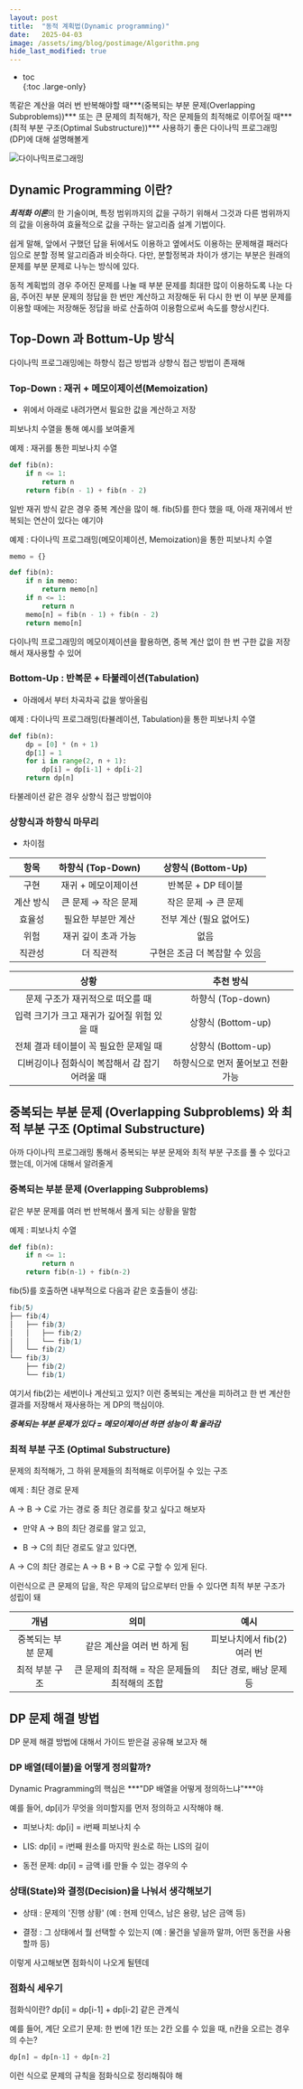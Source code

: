 ```yaml
---
layout: post
title:  "동적 계획법(Dynamic programming)"
date:   2025-04-03
image: /assets/img/blog/postimage/Algorithm.png
hide_last_modified: true
---
```


* toc  
{:toc .large-only}

똑같은 계산을 여러 번 반복해야할 때***(중복되는 부분 문제(Overlapping Subproblems))*** 또는 큰 문제의 최적해가, 작은 문제들의 최적해로 이루어질 때***(최적 부분 구조(Optimal Substructure))*** 사용하기 좋은 다이나믹 프로그래밍(DP)에 대해 설명해볼게

![다이나믹프로그래밍](/assets/img/blog/computerscience/다이나믹프로그래밍.png)

## Dynamic Programming 이란?

***최적화 이론***의 한 기술이며, 특정 범위까지의 값을 구하기 위해서 그것과 다른 범위까지의 값을 이용하여 효율적으로 값을 구하는 알고리즘 설계 기법이다.

쉽게 말해, 앞에서 구했던 답을 뒤에서도 이용하고 옆에서도 이용하는 문제해결 패러다임으로 분할 정복 알고리즘과 비슷하다. 다만, 분할정복과 차이가 생기는 부분은 원래의 문제를 부분 문제로 나누는 방식에 있다.

동적 계획법의 경우 주어진 문제를 나눌 때 부분 문제를 최대한 많이 이용하도록 나눈 다음, 주어진 부분 문제의 정답을 한 번만 계산하고 저장해둔 뒤 다시 한 번 이 부분 문제를 이용할 때에는 저장해둔 정답을 바로 산출하여 이용함으로써 속도를 향상시킨다.

## Top-Down 과 Bottum-Up 방식

다이나믹 프로그래밍에는 하향식 접근 방법과 상향식 접근 방법이 존재해

### Top-Down : 재귀 + 메모이제이션(Memoization)

- 위에서 아래로 내려가면서 필요한 값을 계산하고 저장

피보나치 수열을 통해 예시를 보여줄게

예제 : 재귀를 통한 피보나치 수열
~~~python
def fib(n):
    if n <= 1:
        return n
    return fib(n - 1) + fib(n - 2)
~~~

일반 재귀 방식 같은 경우 중복 계산을 많이 해. fib(5)를 한다 했을 때, 아래 재귀에서 반복되는 연산이 있다는 얘기야

예제 : 다이나믹 프로그래밍(메모이제이션, Memoization)을 통한 피보나치 수열
~~~python
memo = {}

def fib(n):
    if n in memo:
        return memo[n]
    if n <= 1:
        return n
    memo[n] = fib(n - 1) + fib(n - 2)
    return memo[n]
~~~

다이나믹 프로그래밍의 메모이제이션을 활용하면, 중복 계산 없이 한 번 구한 값을 저장해서 재사용할 수 있어

### Bottom-Up : 반복문 + 타불레이션(Tabulation)

- 아래에서 부터 차곡차곡 값을 쌓아올림

예제 : 다이나믹 프로그래밍(타뷸레이션, Tabulation)을 통한 피보나치 수열
~~~python
def fib(n):
    dp = [0] * (n + 1)
    dp[1] = 1
    for i in range(2, n + 1):
        dp[i] = dp[i-1] + dp[i-2]
    return dp[n]
~~~

타불레이션 같은 경우 상향식 접근 방법이야

### 상향식과 하향식 마무리

- 차이점

| 항목 | 하향식 (Top-Down) | 상향식 (Bottom-Up) |
|:---:|:---:|:---:|
| 구현 | 재귀 + 메모이제이션 | 반복문 + DP 테이블 |
| 계산 방식 | 큰 문제 → 작은 문제 | 작은 문제 → 큰 문제 |
| 효율성 | 필요한 부분만 계산 | 전부 계산 (필요 없어도) |
| 위험 | 재귀 깊이 초과 가능 | 없음 |
| 직관성 | 더 직관적 | 구현은 조금 더 복잡할 수 있음 |

| 상황 | 추천 방식 |
|:---:|:---:|
| 문제 구조가 재귀적으로 떠오를 때 | 하향식 (Top-down) |
| 입력 크기가 크고 재귀가 깊어질 위험 있을 때 | 상향식 (Bottom-up) |
| 전체 결과 테이블이 꼭 필요한 문제일 때 | 상향식 (Bottom-up) |
| 디버깅이나 점화식이 복잡해서 감 잡기 어려울 때 | 하향식으로 먼저 풀어보고 전환 가능 |

## 중복되는 부분 문제 (Overlapping Subproblems) 와 최적 부분 구조 (Optimal Substructure)

아까 다이나믹 프로그래밍 통해서 중복되는 부분 문제와 최적 부분 구조를 풀 수 있다고 했는데, 이거에 대해서 알려줄게

### 중복되는 부분 문제 (Overlapping Subproblems)

같은 부분 문제를 여러 번 반복해서 풀게 되는 상황을 말함

예제 : 피보나치 수열
~~~python
def fib(n):
    if n <= 1:
        return n
    return fib(n-1) + fib(n-2)
~~~

fib(5)를 호출하면 내부적으로 다음과 같은 호출들이 생김:
~~~scss
fib(5)
├── fib(4)
│   ├── fib(3)
│   │   ├── fib(2)
│   │   └── fib(1)
│   └── fib(2)
└── fib(3)
    ├── fib(2)
    └── fib(1)
~~~

여기서 fib(2)는 세번이나 계산되고 있지? 이런 중복되는 계산을 피하려고 한 번 계산한 결과를 저장해서 재사용하는 게 DP의 핵심이야.

***중복되는 부분 문제가 있다 = 메모이제이션 하면 성능이 확 올라감***

### 최적 부분 구조 (Optimal Substructure)

문제의 최적해가, 그 하위 문제들의 최적해로 이루어질 수 있는 구조

예제 : 최단 경로 문제

A → B → C로 가는 경로 중 최단 경로를 찾고 싶다고 해보자

- 만약 A → B의 최단 경로를 알고 있고,

- B → C의 최단 경로도 알고 있다면,

A → C의 최단 경로는 A → B + B → C로 구할 수 있게 된다.

이런식으로 큰 문제의 답을, 작은 무제의 답으로부터 만들 수 있다면 최적 부분 구조가 성립이 돼

| 개념 | 의미 | 예시 |
|:---:|:---:|:---:|
| 중복되는 부분 문제 | 같은 계산을 여러 번 하게 됨 | 피보나치에서 fib(2) 여러 번 |
| 최적 부분 구조 | 큰 문제의 최적해 = 작은 문제들의 최적해의 조합 | 최단 경로, 배낭 문제 등 |

## DP 문제 해결 방법

DP 문제 해결 방법에 대해서 가이드 받은걸 공유해 보고자 해

### DP 배열(테이블)을 어떻게 정의할까?

Dynamic Pragramming의 핵심은 ***"DP 배열을 어떻게 정의하느냐"***야

예를 들어, dp[i]가 무엇을 의미할지를 먼저 정의하고 시작해야 해.

- 피보나치: dp[i] = i번째 피보나치 수

- LIS: dp[i] = i번째 원소를 마지막 원소로 하는 LIS의 길이

- 동전 문제: dp[i] = 금액 i를 만들 수 있는 경우의 수

### 상태(State)와 결정(Decision)을 나눠서 생각해보기

- 상태 : 문제의 '진행 상황' (예 : 현제 인덱스, 남은 용량, 남은 금액 등)

- 결정 : 그 상태에서 뭘 선택할 수 있는지 (예 : 물건을 넣을까 말까, 어떤 동전을 사용할까 등)

이렇게 사고해보면 점화식이 나오게 될텐데

### 점화식 세우기

점화식이란? dp[i] = dp[i-1] + dp[i-2] 같은 관계식

예를 들어, 계단 오르기 문제: 한 번에 1칸 또는 2칸 오를 수 있을 때, n칸을 오르는 경우의 수는?
~~~python
dp[n] = dp[n-1] + dp[n-2]
~~~

이런 식으로 문제의 규칙을 점화식으로 정리해줘야 해